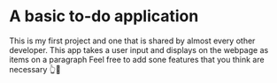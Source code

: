 # A basic to-do application 
This is my first project and one that is shared by almost every other developer. 
This app takes a user input and displays on the webpage as items on a paragraph 
Feel free to add sone features that you think are necessary 
👆🙏
